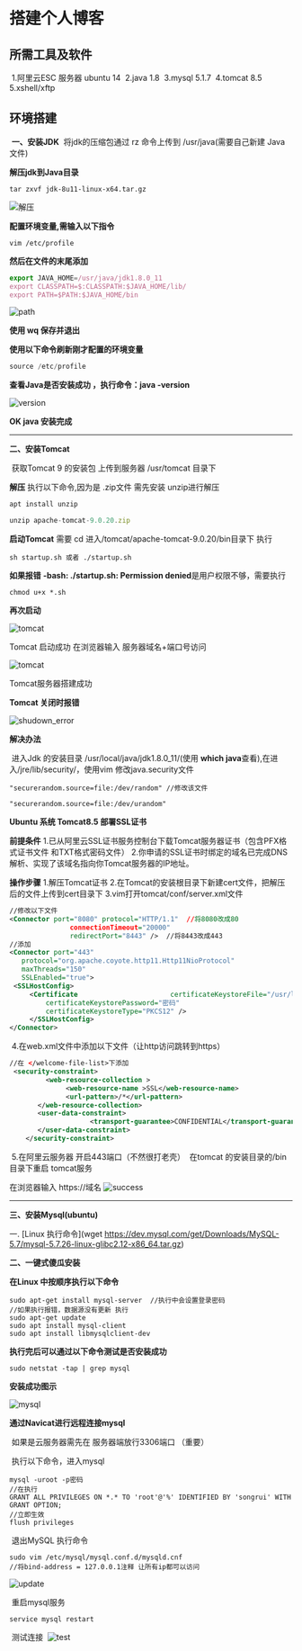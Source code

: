 # 搭建个人博客

## 所需工具及软件

​		1.阿里云ESC 服务器 ubuntu 14
​		2.java 1.8 
​		3.mysql 5.1.7
​		4.tomcat 8.5
​		5.xshell/xftp

## 环境搭建

​	**一、安装JDK**
​	将jdk的压缩包通过 rz 命令上传到 /usr/java(需要自己新建 Java 文件)

**解压jdk到Java目录**

```
tar zxvf jdk-8u11-linux-x64.tar.gz
```

![解压](image/linux1.png)

**配置环境变量,需输入以下指令**

```
vim /etc/profile
```

**然后在文件的末尾添加**

```javascript
export JAVA_HOME=/usr/java/jdk1.8.0_11
export CLASSPATH=$:CLASSPATH:$JAVA_HOME/lib/ 
export PATH=$PATH:$JAVA_HOME/bin                              
```

![path](image/linux2.png)

**使用 wq 保存并退出**

**使用以下命令刷新刚才配置的环境变量**

```javascript
source /etc/profile
```

**查看Java是否安装成功 ，执行命令：java -version**

![version](image/linux3.png)

**OK java 安装完成**

------

**二、安装Tomcat**

​		获取Tomcat 9 的安装包 上传到服务器 /usr/tomcat 目录下

**解压**
		执行以下命令,因为是 .zip文件 需先安装 unzip进行解压

```javascript
apt install unzip

unzip apache-tomcat-9.0.20.zip
```

**启动Tomcat**
		需要 cd  进入/tomcat/apache-tomcat-9.0.20/bin目录下 执行

```
sh startup.sh 或者 ./startup.sh
```

**如果报错**
		**-bash: ./startup.sh: Permission denied**是用户权限不够，需要执行

```
chmod u+x *.sh
```

**再次启动**

![tomcat](image/tomcat2.png)

Tomcat 启动成功
在浏览器输入 服务器域名+端口号访问

![tomcat](image/tomcat1.png)

Tomcat服务器搭建成功

**Tomcat 关闭时报错**

![shudown_error](image/tomcat_shutdown_error.png)

**解决办法**

​		进入Jdk 的安装目录   /usr/local/java/jdk1.8.0_11/(使用 **which java**查看),在进入/jre/lib/security/，使用vim 修改java.security文件

```
"securerandom.source=file:/dev/random" //修改该文件
```

```
"securerandom.source=file:/dev/urandom" 

```

**Ubuntu 系统 Tomcat8.5 部署SSL证书**

**前提条件**
			1.已从阿里云SSL证书服务控制台下载Tomcat服务器证书（包含PFX格式证书文件  和TXT格式密码文件）
			2.你申请的SSL证书时绑定的域名已完成DNS解析、实现了该域名指向你Tomcat服务器的IP地址。

**操作步骤**
			1.解压Tomcat证书
			2.在Tomcat的安装根目录下新建cert文件，把解压后的文件上传到cert目录下
			3.vim打开tomcat/conf/server.xml文件

```xml
//修改以下文件
<Connector port="8080" protocol="HTTP/1.1"  //将8080改成80
               connectionTimeout="20000"
               redirectPort="8443" />  //将8443改成443
//添加
<Connector port="443"  
   protocol="org.apache.coyote.http11.Http11NioProtocol"   
   maxThreads="150"
   SSLEnabled="true">
 <SSLHostConfig>
     <Certificate       				certificateKeystoreFile="/usr/local/tomcat/cert/证书名称.pfx"
         certificateKeystorePassword="密码"
         certificateKeystoreType="PKCS12" /> 
     </SSLHostConfig>
</Connector>

```

​		4.在web.xml文件中添加以下文件（让http访问跳转到https）

```xml
//在 </welcome-file-list>下添加
 <security-constraint> 
         <web-resource-collection > 
              <web-resource-name >SSL</web-resource-name>  
              <url-pattern>/*</url-pattern> 
       </web-resource-collection> 
       <user-data-constraint> 
                    <transport-guarantee>CONFIDENTIAL</transport-guarantee> 
       </user-data-constraint> 
    </security-constraint>

```

​		5.在阿里云服务器 开启443端口（不然很打老壳）
​		在tomcat 的安装目录的/bin目录下重启 tomcat服务

在浏览器输入 https://域名
	![success](image/success.png)

------

**三、安装Mysql(ubuntu)**

一. [Linux 执行命令](wget https://dev.mysql.com/get/Downloads/MySQL-5.7/mysql-5.7.26-linux-glibc2.12-x86_64.tar.gz)

**二、一键式傻瓜安装**

**在Linux 中按顺序执行以下命令**

```
sudo apt-get install mysql-server  //执行中会设置登录密码
//如果执行报错，数据源没有更新 执行
sudo apt-get update
sudo apt install mysql-client  
sudo apt install libmysqlclient-dev

```

**执行完后可以通过以下命令测试是否安装成功**

```
sudo netstat -tap | grep mysql

```

**安装成功图示**

![mysql](image/mysql2.png)

 **通过Navicat进行远程连接mysql**

​		如果是云服务器需先在 服务器端放行3306端口 （重要）

​		执行以下命令，进入mysql

```mysql
mysql -uroot -p密码
//在执行
GRANT ALL PRIVILEGES ON *.* TO 'root'@'%' IDENTIFIED BY 'songrui' WITH GRANT OPTION;
//立即生效
flush privileges

```

​		退出MySQL 执行命令 

```
sudo vim /etc/mysql/mysql.conf.d/mysqld.cnf
//将bind-address = 127.0.0.1注释 让所有ip都可以访问

```

![update](image/mysql3.png)

​		重启mysql服务

```
service mysql restart

```

​		测试连接
​		![test](image/test1.png)

